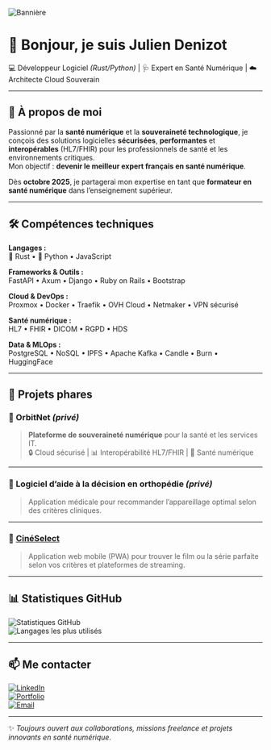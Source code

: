 ![Bannière](https://via.placeholder.com/1200x300.png?text=Julien+Denizot+-+Développeur+Logiciel+%7C+Sant%C3%A9+Num%C3%A9rique+%7C+Cloud+Souverain)

# 👋 Bonjour, je suis **Julien Denizot**  
💻 Développeur Logiciel *(Rust/Python)* | 🩺 Expert en Santé Numérique | ☁️ Architecte Cloud Souverain  

---

## 🚀 À propos de moi  
Passionné par la **santé numérique** et la **souveraineté technologique**, je conçois des solutions logicielles **sécurisées**, **performantes** et **interopérables** (HL7/FHIR) pour les professionnels de santé et les environnements critiques.  
Mon objectif : **devenir le meilleur expert français en santé numérique**.  

Dès **octobre 2025**, je partagerai mon expertise en tant que **formateur en santé numérique** dans l’enseignement supérieur.

---

## 🛠️ Compétences techniques  

**Langages :**  
🦀 Rust • 🐍 Python • JavaScript

**Frameworks & Outils :**  
FastAPI • Axum • Django • Ruby on Rails • Bootstrap  

**Cloud & DevOps :**  
Proxmox • Docker • Traefik • OVH Cloud • Netmaker • VPN sécurisé  

**Santé numérique :**  
HL7 • FHIR • DICOM • RGPD • HDS  

**Data & MLOps :**  
PostgreSQL • NoSQL • IPFS • Apache Kafka • Candle • Burn • HuggingFace  

---

## 🌟 Projets phares  

### 🔹 OrbitNet *(privé)* 
> **Plateforme de souveraineté numérique** pour la santé et les services IT.  
> 🔒 Cloud sécurisé | 📊 Interopérabilité HL7/FHIR | 🏥 Santé numérique  

---

### 🔹 Logiciel d’aide à la décision en orthopédie *(privé)*  
> Application médicale pour recommander l’appareillage optimal selon des critères cliniques.  

---

### 🔹 [CinéSelect](https://github.com/LuuNa-JD/cineselect)  
> Application web mobile (PWA) pour trouver le film ou la série parfaite selon vos critères et plateformes de streaming.  

---

## 📊 Statistiques GitHub  

![Statistiques GitHub](https://github-readme-stats.vercel.app/api?username=LuuNa-JD&show_icons=true&theme=tokyonight)  
![Langages les plus utilisés](https://github-readme-stats.vercel.app/api/top-langs/?username=LuuNa-JD&layout=compact&theme=tokyonight)

---

## 📫 Me contacter  
[![LinkedIn](https://img.shields.io/badge/LinkedIn-Julien%20Denizot-blue?logo=linkedin)](https://www.linkedin.com/in/julien-denizot-dev/)  
[![Portfolio](https://img.shields.io/badge/Portfolio-Visiter-green?logo=firefox)](https://luuna-jd.github.io/portfolio/)  
[![Email](https://img.shields.io/badge/Email-denizot.j%40hotmail.fr-red?logo=gmail)](mailto:denizot.j@hotmail.fr)

---
✨ *Toujours ouvert aux collaborations, missions freelance et projets innovants en santé numérique.*
